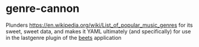 genre-cannon
============
Plunders https://en.wikipedia.org/wiki/List_of_popular_music_genres for its sweet, sweet data, and makes it YAML ultimately (and specifically) for use in the lastgenre plugin of the [beets](https://github.com/sampsyo/beets) application
